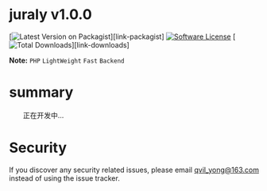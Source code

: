 # juraly v1.0.0


[![Latest Version on Packagist][ico-version]][link-packagist]
[![Software License][ico-license]](LICENSE.md)
[![Total Downloads][ico-downloads]][link-downloads]


**Note:** ```PHP``` ```LightWeight``` ```Fast``` ```Backend```




# summary
　　正在开发中...

# Security

If you discover any security related issues, please email qvil_yong@163.com instead of using the issue tracker.




[ico-version]: https://img.shields.io/packagist/v/juraly/juraly.svg?style=flat-square
[ico-license]: https://img.shields.io/badge/license-MIT-brightgreen.svg?style=flat-square
[ico-downloads]: https://img.shields.io/packagist/dt/juraly/juraly.svg?style=flat-square